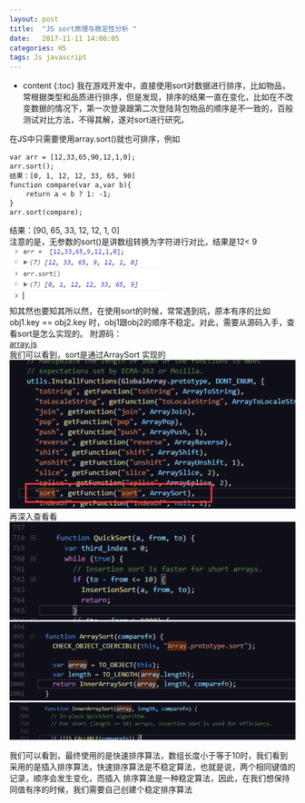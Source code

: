 ```yaml
---
layout: post
title:  "JS sort原理与稳定性分析 "
date:   2017-11-11 14:06:05
categories: H5
tags: Js javascript 
---
```


* content
{:toc}
我在游戏开发中，直接使用sort对数据进行排序，比如物品，常根据类型和品质进行排序，但是发现，排序的结果一直在变化，比如在不改变数据的情况下，第一次登录跟第二次登陆背包物品的顺序是不一致的，百般测试对比方法，不得其解，遂对sort进行研究。




在JS中只需要使用array.sort()就也可排序，例如
```
var arr = [12,33,65,90,12,1,0];
arr.sort();
结果：[0, 1, 12, 12, 33, 65, 90]
function compare(var a,var b){
    return a < b ? 1: -1;
}
arr.sort(compare);
```
结果：[90, 65, 33, 12, 12, 1, 0]  
注意的是，无参数的sort()是讲数组转换为字符进行对比，结果是12< 9  
![](images/js-sort/5.png)  
知其然也要知其所以然，在使用sort的时候，常常遇到坑，原本有序的比如obj1.key == obj2.key 时，obj1跟obj2的顺序不稳定。对此，需要从源码入手，查看sort是怎么实现的。
附源码：  
 [array.js](images/js-sort/array.js)    
我们可以看到，sort是通过ArraySort 实现的  
![](images/js-sort/1.png)    
再深入查看看  
 ![](images/js-sort/2.png)    
 ![](images/js-sort/3.png)   
 ![](images/js-sort/4.png)   

 我们可以看到，最终使用的是快速排序算法，数组长度小于等于10时，我们看到采用的是插入排序算法，快速排序算法是不稳定算法，也就是说，两个相同键值的记录，顺序会发生变化，而插入
排序算法是一种稳定算法，因此，在我们想保持同值有序的时候，我们需要自己创建个稳定排序算法

 

 
